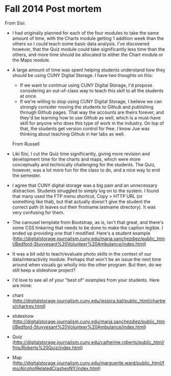 # Fall 2014 Post mortem

From Sisi:
- I had originally planned for each of the four modules to take the same amount of time, with the Charts module getting 1 addition week than the others so I could teach some basic data analysis. I've discovered however, that the Quiz module could take significantly less time than the others, and more time should be allocated to either the Chart module or the Maps module.
- A large amount of time was spent helping students understand how they should be using CUNY Digital Storage. I have two thoughts on this:
  - If we want to continue using CUNY Digital Storage, I'd propose considering an out-of-class way to teach this skill to all the students at once.
  - If we're willing to stop using CUNY Digital Storage, I believe we can strongly consider moving the students to Github and publishing through Github pages. That way the accounts are theirs forever, and they'd be learning how to use Github as well, which is a must-have skill for anyone who does this type of work in the industry. On top of that, the students get version control for free. I know Jue was thinking about teaching Github in her labs as well.


  From Russell
- Liki Sisi, I cut the Quiz time significantly, giving more revision and development time for the charts and maps, which were more conceptually and technically challenging for the students. The Quiz, however, was a lot more fun for the class to do, and a nice way to end the semester.
- I agree that CUNY digital storage was a big pain and an unnecessary distraction. Students struggled to simply log on to the system. I found that many used the FTP menu shortcut, Copy > HTTP URL (or something like that), but that actually doesn't give the student the correct path (it leaves out their firstname.lastname directory). It was very confusing for them.
- The carousel template from Bootstrap, as is, isn't that great, and there's some CSS tinkering that needs to be done to make the caption legible. I ended up providing one that I modified. Here's a student example (http://digitalstorage.journalism.cuny.edu/maria.sanchezdiez/public_html/Bedford-Stuyvesant%20Volunteer%20Ambulance/index.html)
- It was a bit odd to teach/evaluate photo skills in the context of our data/interactivity module. Perhaps that won't be an issue the next time around when visuals go wholly into the other program. But then, do we still keep a slideshow project?
- I'd love to see all of your "best of" examples from your students. Here are mine:
- chart (http://digitalstorage.journalism.cuny.edu/jessica.bal/public_html/chartrev/chartrev.html)
- slideshow (http://digitalstorage.journalism.cuny.edu/maria.sanchezdiez/public_html/Bedford-Stuyvesant%20Volunteer%20Ambulance/index.html)
- Quiz (http://digitalstorage.journalism.cuny.edu/catherine.roberts/public_html/fms/Roberts%20Quiz/index.html)
- Map (http://digitalstorage.journalism.cuny.edu/marguerite.ward/public_html/fms/AlcoholRelatedCrashesNY/index.html)
